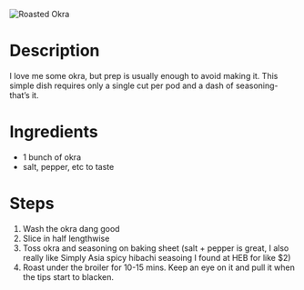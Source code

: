 ![Roasted Okra](https://chowdown.io/images/roasted-okra.jpg)

# Description

I love me some okra, but prep is usually enough to avoid making it. This simple dish requires only a single cut per pod and a dash of seasoning- that’s it.

# Ingredients

* 1 bunch of okra
* salt, pepper, etc to taste

# Steps

1. Wash the okra dang good
2. Slice in half lengthwise
3. Toss okra and seasoning on baking sheet (salt + pepper is great, I also really like Simply Asia spicy hibachi seasoing I found at HEB for like $2)
4. Roast under the broiler for 10-15 mins. Keep an eye on it and pull it when the tips start to blacken.
